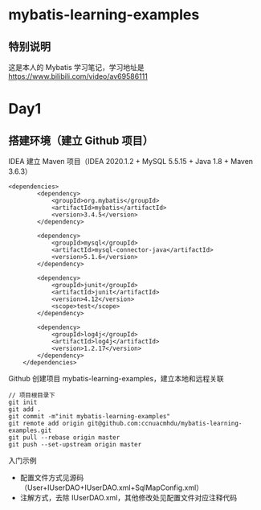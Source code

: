 # mybatis-learning-examples

## 特别说明
这是本人的 Mybatis 学习笔记，学习地址是 https://www.bilibili.com/video/av69586111

# Day1
## 搭建环境（建立 Github 项目）
IDEA 建立 Maven 项目（IDEA 2020.1.2 + MySQL 5.5.15 + Java 1.8 + Maven 3.6.3）
```$xslt
<dependencies>
        <dependency>
            <groupId>org.mybatis</groupId>
            <artifactId>mybatis</artifactId>
            <version>3.4.5</version>
        </dependency>

        <dependency>
            <groupId>mysql</groupId>
            <artifactId>mysql-connector-java</artifactId>
            <version>5.1.6</version>
        </dependency>

        <dependency>
            <groupId>junit</groupId>
            <artifactId>junit</artifactId>
            <version>4.12</version>
            <scope>test</scope>
        </dependency>

        <dependency>
            <groupId>log4j</groupId>
            <artifactId>log4j</artifactId>
            <version>1.2.17</version>
        </dependency>
    </dependencies>
```
Github 创建项目 mybatis-learning-examples，建立本地和远程关联
```$xslt
// 项目根目录下
git init
git add .
git commit -m"init mybatis-learning-examples"
git remote add origin git@github.com:ccnuacmhdu/mybatis-learning-examples.git
git pull --rebase origin master
git push --set-upstream origin master 
```
入门示例
- 配置文件方式见源码（User+IUserDAO+IUserDAO.xml+SqlMapConfig.xml）
- 注解方式，去除 IUserDAO.xml，其他修改处见配置文件对应注释代码